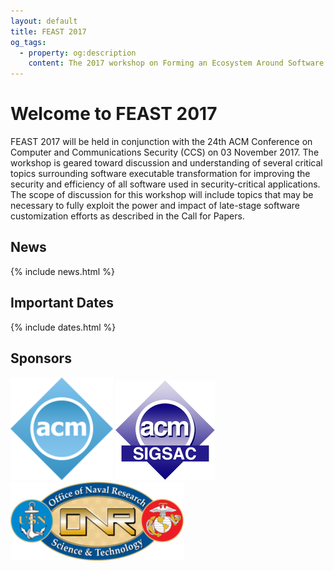 ```yaml
---
layout: default
title: FEAST 2017
og_tags:
  - property: og:description
    content: The 2017 workshop on Forming an Ecosystem Around Software Transformation
---
```


# Welcome to FEAST 2017

FEAST 2017 will be held in conjunction with the 24th ACM Conference on
Computer and Communications Security (CCS) on 03 November 2017.  The
workshop is geared toward discussion and understanding of several
critical topics surrounding software executable transformation for
improving the security and efficiency of all software used in
security-critical applications.  The scope of discussion for this
workshop will include topics that may be necessary to fully exploit
the power and impact of late-stage software customization efforts as
described in the Call for Papers.

## <i class="fa fa-newspaper-o"></i> News

{% include news.html %}

## <i class="fa fa-calendar"></i> Important Dates

{% include dates.html %}

## <i class="fa fa-gg"></i> Sponsors

<div class="sponsors">
 <a href="https://www.acm.org/"><img src="images/acm.png" alt="Association for Computing Machinery" /></a>
 <a href="https://www.sigsac.org/"><img src="images/sigsac.png" alt="ACM Special Interest Group on Security, Audit and Control (SIGSAC)" /></a>
 <a href="https://www.onr.navy.mil"><img src="images/onr.png" alt="ONR" /></a>
</div>
